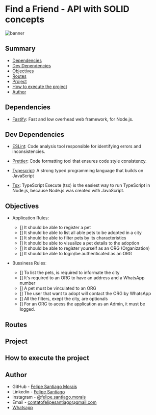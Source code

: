 # Find a Friend - API with SOLID concepts

![banner]()

## Summary
- [Dependencies](#dependencies)
- [Dev Dependencies](#dev-dependencies)
- [Objectives](#objectives)
- [Routes](#routes)
- [Project](#project)
- [How to execute the project](#how-to-execute-the-project)
- [Author](#author)

## Dependencies

- [Fastify](https://fastify.dev/): Fast and low overhead web framework, for Node.js.

## Dev Dependencies

- [ESLint](https://eslint.org/): Code analysis tool responsible for identifying errors and inconsistencies.

- [Prettier](https://prettier.io/): Code formatting tool that ensures code style consistency.

- [Typescript](https://www.typescriptlang.org/): A strong typed programming language that builds on JavaScript

- [Tsx](https://www.npmjs.com/package/tsx): TypeScript Execute (tsx) is the easiest way to run TypeScript in Node.js, because Node.js was created with JavaScript.


## Objectives

- Application Rules:
    - [] It should be able to register a pet
    - [] It should be able to list all able pets to be adopted in a city
    - [] It should be able to filter pets by its characteristics
    - [] It should be able to visualize a pet details to the adoption
    - [] It should be able to register yourself as an ORG (Organization)
    - [] It should be able to login/be authenticated as an ORG

- Bussiness Rules:
    - [] To list the pets, is required to informate the city
    - [] It's required to an ORG to have an address and a WhatsApp number
    - [] A pet must be vinculated to an ORG
    - [] The user that want to adopt will contact the ORG by WhatsApp
    - [] All the filters, exept the city, are optionals
    - [] For an ORG to acess the application as an Admin, it must be logged.


## Routes

## Project

## How to execute the project

## Author

- GitHub - [Felipe Santiago Morais](https://github.com/SantiagoMorais)
- Linkedin - [Felipe Santiago](https://www.linkedin.com/in/felipe-santiago-873025288/)
- Instagram - [@felipe.santiago.morais](https://www.instagram.com/felipe.santiago.morais)
- Email - <a href="mailto:contatofelipesantiago@gmail.com" target="blank">contatofelipesantiago@gmail.com</a>
- <a href="https://api.whatsapp.com/send?phone=5531996951033&text=Hi%2C%20Felipe%21%20I%20got%20your%20contact%20from%20your%20github.">Whatsapp</a>